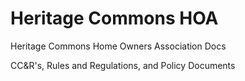 # Heritage Commons HOA

Heritage Commons Home Owners Association Docs

CC&R's, Rules and Regulations, and Policy Documents
